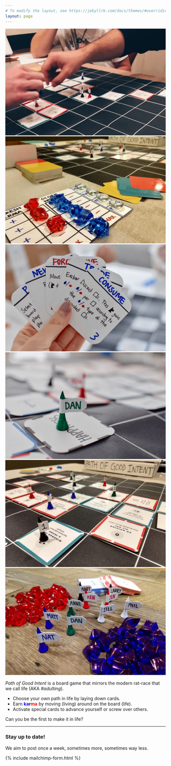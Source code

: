 ```yaml
---
# To modify the layout, see https://jekyllrb.com/docs/themes/#overriding-theme-defaults
layout: page
---
```

<link rel="stylesheet" href="/assets/css/index.css">
<div id="main-image-wrapper">
  <a href="/assets/images/main_image_0.jpg" target="_blank"><img src="/assets/images/main_image_0.jpg" class="main-image" ></a>
  <a href="/assets/images/main_image_1.jpg" target="_blank"><img src="/assets/images/main_image_1.jpg" class="main-image" ></a>
  <a href="/assets/images/main_image_2.jpg" target="_blank"><img src="/assets/images/main_image_2.jpg" class="main-image" ></a>
  <a href="/assets/images/main_image_3.jpg" target="_blank"><img src="/assets/images/main_image_3.jpg" class="main-image" ></a>
  <a href="/assets/images/main_image_4.jpg" target="_blank"><img src="/assets/images/main_image_4.jpg" class="main-image" ></a>
  <a href="/assets/images/main_image_5.jpg" target="_blank"><img src="/assets/images/main_image_5.jpg" class="main-image" ></a>
</div>

_Path of Good Intent_ is a board game that mirrors the modern rat-race that we call life (AKA _#adulting_).

* Choose your own path in life by laying down cards.
* Earn <span style="font-weight:bold;"><span style="color:blue;">ka</span>r<span style="color:red;">ma</span></span> by moving (living) around on the board (life).
* Activate special cards to advance yourself or screw over others.

Can you be the first to make it in life?

---

### Stay up to date!
We aim to post once a week, sometimes more, sometimes way less.

{% include mailchimp-form.html %}
